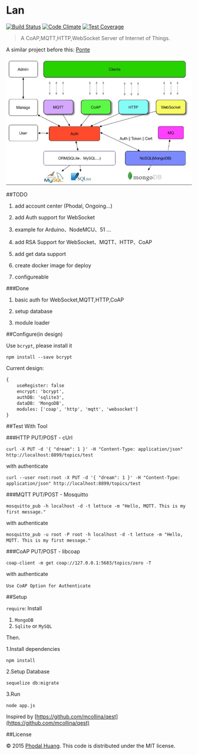 # Lan

[![Build Status](https://travis-ci.org/phodal/lan.svg?branch=master)](https://travis-ci.org/phodal/lan)
[![Code Climate](https://codeclimate.com/github/phodal/lan/badges/gpa.svg)](https://codeclimate.com/github/phodal/lan)
[![Test Coverage](https://codeclimate.com/github/phodal/lan/badges/coverage.svg)](https://codeclimate.com/github/phodal/lan/coverage)

> A CoAP,MQTT,HTTP,WebSocket Server of Internet of Things.

A similar project before this: [Ponte](https://github.com/eclipse/ponte)

![Lan Struct](iot.jpg)

##TODO

1. add account center (Phodal, Ongoing...)

2. add Auth support for WebSocket

3. example for Arduino、NodeMCU、51 ...

4. add RSA Support for WebSocket、MQTT、HTTP、CoAP

5. add get data support

6. create docker image for deploy

7. configureable

###Done

1. basic auth for WebSocket,MQTT,HTTP,CoAP

2. setup database

3. module loader

##Configure(in design)

Use ``bcrypt``, please install it 

    npm install --save bcrypt

Current design:

	{
		useRegister: false
		encrypt: 'bcrypt',
		authDB: 'sqlite3',
		dataDB: 'MongoDB',
		modules: ['coap', 'http', 'mqtt', 'websocket']
	}

##Test With Tool

###HTTP PUT/POST - cUrl

    curl -X PUT -d '{ "dream": 1 }' -H "Content-Type: application/json" http://localhost:8899/topics/test

with authenticate

    curl --user root:root -X PUT -d '{ "dream": 1 }' -H "Content-Type: application/json" http://localhost:8899/topics/test


###MQTT PUT/POST - Mosquitto


    mosquitto_pub -h localhost -d -t lettuce -m "Hello, MQTT. This is my first message."
    
with authenticate

    mosquitto_pub -u root -P root -h localhost -d -t lettuce -m "Hello, MQTT. This is my first message."

###CoAP PUT/POST - libcoap

    coap-client -m get coap://127.0.0.1:5683/topics/zero -T
    
with authenticate

``Use CoAP Option for Authenticate``      
    
##Setup

``require``: Install

1. ``MongoDB``
2. ``Sqlite`` or ``MySQL``

Then.

1.Install dependencies

    npm install

2.Setup Database

    sequelize db:migrate 

3.Run

    node app.js

Inspired by
[https://github.com/mcollina/qest](https://github.com/mcollina/qest)

##License

© 2015 [Phodal Huang][phodal]. This code is distributed under the MIT
license.

[phodal]:http://www.phodal.com/
